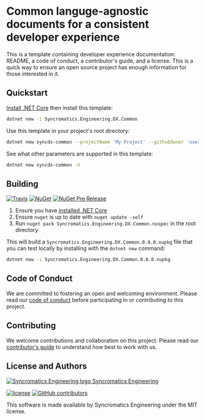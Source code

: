 # Common languge-agnostic documents for a consistent developer experience

This is a template containing developer experience documentation: README, a code of conduct, a contributor's guide, and a license. This is a quick way to ensure an open source project has enough information for those interested in it.

## Quickstart

[Install .NET Core](https://www.microsoft.com/net/core) then install this template:

```bash
dotnet new -i Syncromatics.Engineering.DX.Common
```

Use this template in your project's root directory:

```bash
dotnet new syncdx-common --projectName 'My Project' --githubOwner 'username' --githubRepo 'reponame' --contactEmail 'maintainer@example.com'
```

See what other parameters are supported in this template:

```bash
dotnet new syncdx-common -h
```

## Building

[![Travis](https://img.shields.io/travis/syncromatics/Syncromatics.Engineering.DX.Common.svg)]()
[![NuGet](https://img.shields.io/nuget/v/Syncromatics.Engineering.DX.Common.svg)]()
[![NuGet Pre Release](https://img.shields.io/nuget/vpre/Syncromatics.Engineering.DX.Common.svg)]()

1. Ensure you have [installed .NET Core](https://www.microsoft.com/net/core)
2. Ensure `nuget` is up to date with `nuget update -self`
3. Run `nuget pack Syncromatics.Engineering.DX.Common.nuspec` in the root directory

This will build a `Syncromatics.Engineering.DX.Common.0.0.0.nupkg` file that you can test locally by installing with the `dotnet new` command:

```bash
dotnet new -i Syncromatics.Engineering.DX.Common.0.0.0.nupkg
```

## Code of Conduct

We are committed to fostering an open and welcoming environment. Please read our [code of conduct](CODE_OF_CONDUCT.md) before participating in or contributing to this project.

## Contributing

We welcome contributions and collaboration on this project. Please read our [contributor's guide](CONTRIBUTING.md) to understand how best to work with us.

## License and Authors

[![Syncromatics Engineering logo](https://en.gravatar.com/userimage/100017782/89bdc96d68ad4b23998e3cdabdeb6e13.png?size=16) Syncromatics Engineering](https://github.com/syncromatics)

[![license](https://img.shields.io/github/license/syncromatics/Syncromatics.Engineering.DX.Common.svg)]()
[![GitHub contributors](https://img.shields.io/github/contributors/syncromatics/Syncromatics.Engineering.DX.Common.svg)]()

This software is made available by Syncromatics Engineering under the MIT license.